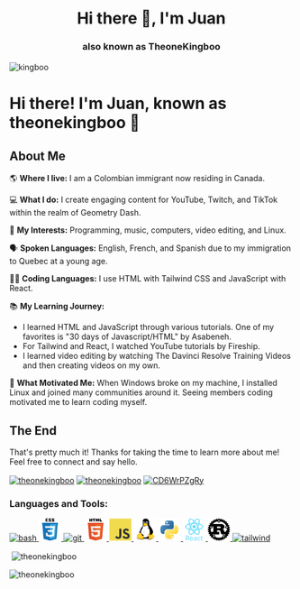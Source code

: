 <h1 align="center">Hi there 👋, I'm Juan</h1>
<h3 align="center">also known as TheoneKingboo</h3>
<img align="center" alt="kingboo" src="https://cdn.discordapp.com/attachments/908482825358020608/1193296630523379853/BigNormalKingboo.png?ex=65ac3317&is=6599be17&hm=08e737230980e49323d0243bcfb325c15e660acadffbdc010e677f0146dd1531&">

# Hi there! I'm Juan, known as theonekingboo 👋

## About Me

🌎 **Where I live:** I am a Colombian immigrant now residing in Canada.

💻 **What I do:** I create engaging content for YouTube, Twitch, and TikTok within the realm of Geometry Dash.

🎯 **My Interests:** Programming, music, computers, video editing, and Linux.

🗣️ **Spoken Languages:** English, French, and Spanish due to my immigration to Quebec at a young age.

👨‍💻 **Coding Languages:** I use HTML with Tailwind CSS and JavaScript with React.

📚 **My Learning Journey:**

- I learned HTML and JavaScript through various tutorials. One of my favorites is "30 days of Javascript/HTML" by Asabeneh.
- For Tailwind and React, I watched YouTube tutorials by Fireship.
- I learned video editing by watching The Davinci Resolve Training Videos and then creating videos on my own.

🌟 **What Motivated Me:** When Windows broke on my machine, I installed Linux and joined many communities around it. Seeing members coding motivated me to learn coding myself.

## The End

That's pretty much it! Thanks for taking the time to learn more about me! Feel free to connect and say hello.

<p align="left">
<a href="https://twitter.com/theonekingboo" target="blank"><img align="center" src="https://raw.githubusercontent.com/rahuldkjain/github-profile-readme-generator/master/src/images/icons/Social/twitter.svg" alt="theonekingboo" height="30" width="40" /></a>
<a href="https://www.youtube.com/@theonekingboo" target="blank"><img align="center" src="https://raw.githubusercontent.com/rahuldkjain/github-profile-readme-generator/master/src/images/icons/Social/youtube.svg" alt="theonekingboo" height="30" width="40" /></a>
<a href="https://discord.gg/CD6WrPZgRy" target="blank"><img align="center" src="https://raw.githubusercontent.com/rahuldkjain/github-profile-readme-generator/master/src/images/icons/Social/discord.svg" alt="CD6WrPZgRy" height="30" width="40" /></a>
</p>

<h3 align="left">Languages and Tools:</h3>
<p align="left"> <a href="https://www.gnu.org/software/bash/" target="_blank" rel="noreferrer"> <img src="https://www.vectorlogo.zone/logos/gnu_bash/gnu_bash-icon.svg" alt="bash" width="40" height="40"/> </a> <a href="https://www.w3schools.com/css/" target="_blank" rel="noreferrer"> <img src="https://raw.githubusercontent.com/devicons/devicon/master/icons/css3/css3-original-wordmark.svg" alt="css3" width="40" height="40"/> </a> <a href="https://git-scm.com/" target="_blank" rel="noreferrer"> <img src="https://www.vectorlogo.zone/logos/git-scm/git-scm-icon.svg" alt="git" width="40" height="40"/> </a> <a href="https://www.w3.org/html/" target="_blank" rel="noreferrer"> <img src="https://raw.githubusercontent.com/devicons/devicon/master/icons/html5/html5-original-wordmark.svg" alt="html5" width="40" height="40"/> </a> <a href="https://developer.mozilla.org/en-US/docs/Web/JavaScript" target="_blank" rel="noreferrer"> <img src="https://raw.githubusercontent.com/devicons/devicon/master/icons/javascript/javascript-original.svg" alt="javascript" width="40" height="40"/> </a> <a href="https://www.linux.org/" target="_blank" rel="noreferrer"> <img src="https://raw.githubusercontent.com/devicons/devicon/master/icons/linux/linux-original.svg" alt="linux" width="40" height="40"/> </a> <a href="https://www.python.org" target="_blank" rel="noreferrer"> <img src="https://raw.githubusercontent.com/devicons/devicon/master/icons/python/python-original.svg" alt="python" width="40" height="40"/> </a> <a href="https://reactjs.org/" target="_blank" rel="noreferrer"> <img src="https://raw.githubusercontent.com/devicons/devicon/master/icons/react/react-original-wordmark.svg" alt="react" width="40" height="40"/> </a> <a href="https://www.rust-lang.org" target="_blank" rel="noreferrer"> <img src="https://raw.githubusercontent.com/devicons/devicon/master/icons/rust/rust-plain.svg" alt="rust" width="40" height="40"/> </a> <a href="https://tailwindcss.com/" target="_blank" rel="noreferrer"> <img src="https://www.vectorlogo.zone/logos/tailwindcss/tailwindcss-icon.svg" alt="tailwind" width="40" height="40"/> </a> </p>

<p>&nbsp;<img align="center" src="https://github-readme-stats.vercel.app/api?username=theonekingboo&show_icons=true&locale=en" alt="theonekingboo" /></p>

<p><img align="center" src="https://github-readme-streak-stats.herokuapp.com/?user=theonekingboo&" alt="theonekingboo" /></p>
